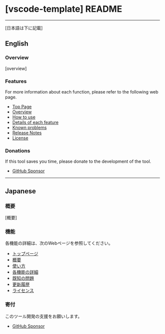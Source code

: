 # [vscode-template] README

<!-- ![sample.gif]() -->

----

[日本語は下に記載]

## English

### Overview

[overview]

### Features

For more information about each function, please refer to the following web page.

* [Top Page]()
* [Overview]()
* [How to use]()
* [Details of each feature]()
* [Known problems]()
* [Release Notes]()
* [License]()

### Donations

If this tool saves you time, please donate to the development of the tool.

* [GitHub Sponsor](https://github.com/sponsors/TatsuyaNakamori)

------------------------------------------------------------------------

## Japanese

### 概要

[概要]

### 機能

各機能の詳細は、次のWebページを参照してください。

* [トップページ]()
* [概要]()
* [使い方]()
* [各機能の詳細]()
* [既知の問題]()
* [更新履歴]()
* [ライセンス]()

### 寄付

このツール開発の支援をお願いします。

* [GitHub Sponsor](https://github.com/sponsors/TatsuyaNakamori)
